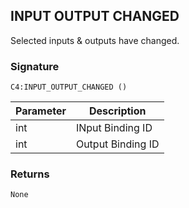 ## INPUT OUTPUT CHANGED

Selected inputs & outputs have changed.


### Signature

`C4:INPUT_OUTPUT_CHANGED ()`


| Parameter | Description |
| --- | --- |
| int | INput Binding ID |
| int | Output Binding ID |


### Returns

`None`